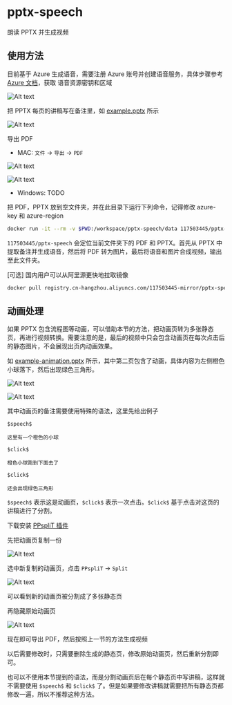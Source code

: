 # pptx-speech

朗读 PPTX 并生成视频

## 使用方法

目前基于 Azure 生成语音，需要注册 Azure 账号并创建语音服务，具体步骤参考 [Azure 文档](https://learn.microsoft.com/zh-cn/azure/ai-services/speech-service/get-started-text-to-speech?tabs=linux%2Cterminal&pivots=programming-language-python)，获取 语音资源密钥和区域

![Alt text](doc/image-7.png)

把 PPTX 每页的讲稿写在备注里，如 [example.pptx](doc/example.pptx) 所示

![Alt text](doc/image.png)

导出 PDF

- MAC: `文件` -> `导出` -> `PDF`

![Alt text](doc/image-1.png)

![Alt text](doc/image-2.png)

- Windows: TODO

把 PDF，PPTX 放到空文件夹，并在此目录下运行下列命令，记得修改 azure-key 和 azure-region

```sh
docker run -it --rm -v $PWD:/workspace/pptx-speech/data 117503445/pptx-speech --azure-key feng-kuang-xing-qi-si-vivo-50 --azure-region eastasia
```

`117503445/pptx-speech` 会定位当前文件夹下的 PDF 和 PPTX。首先从 PPTX 中提取备注并生成语音，然后将 PDF 转为图片，最后将语音和图片合成视频，输出至此文件夹。

[可选] 国内用户可以从阿里源更快地拉取镜像

```sh
docker pull registry.cn-hangzhou.aliyuncs.com/117503445-mirror/pptx-speech && docker image tag registry.cn-hangzhou.aliyuncs.com/117503445-mirror/pptx-speech 117503445/pptx-speech
```

## 动画处理

如果 PPTX 包含流程图等动画，可以借助本节的方法，把动画页转为多张静态页，再进行视频转换。需要注意的是，最后的视频中只会包含动画页在每次点击后的静态图片，不会展现出页内动画效果。

如 [example-animation.pptx](doc/example-animation.pptx) 所示，其中第二页包含了动画，具体内容为左侧橙色小球落下，然后出现绿色三角形。

![Alt text](doc/example-animation.gif)

![Alt text](doc/image-3.png)

其中动画页的备注需要使用特殊的语法，这里先给出例子

```plaintext
$speech$

这里有一个橙色的小球

$click$

橙色小球跑到下面去了

$click$

还会出现绿色三角形
```

`$speech$` 表示这是动画页，`$click$` 表示一次点击。`$click$` 基于点击对这页的讲稿进行了分割。

下载安装 [PPspliT 插件](https://github.com/maxonthegit/PPspliT)

先把动画页复制一份

![Alt text](doc/image-4.png)

选中新复制的动画页，点击 `PPspliT` -> `Split`

![Alt text](doc/image-5.png)

可以看到新的动画页被分割成了多张静态页

再隐藏原始动画页

![Alt text](doc/image-6.png)

现在即可导出 PDF，然后按照上一节的方法生成视频

以后需要修改时，只需要删除生成的静态页，修改原始动画页，然后重新分割即可。

也可以不使用本节提到的语法，而是分割动画页后在每个静态页中写讲稿，这样就不需要使用 `$speech$` 和 `$click$` 了。但是如果要修改讲稿就需要把所有静态页都修改一遍，所以不推荐这种方法。
